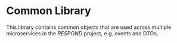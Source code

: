 # Common Library

This library contains common objects that are used across multiple microservices
in the _RESPOND_ project, e.g. events and DTOs.
